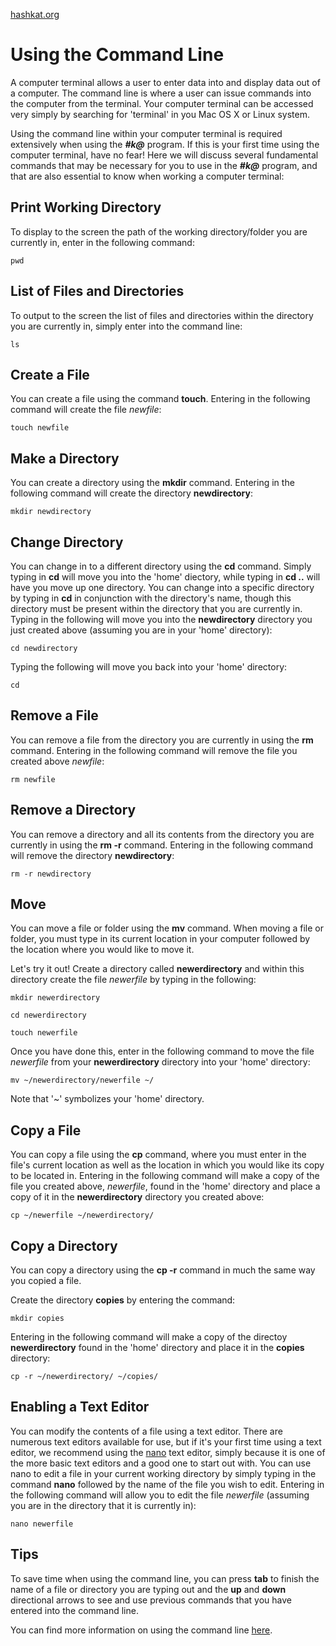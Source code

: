 [hashkat.org](http://hashkat.org)

# Using the Command Line

A computer terminal allows a user to enter data into and display data out of a computer. The command line is where a user can issue commands into the computer from the terminal. Your computer terminal can be accessed very simply by searching for 'terminal' in you Mac OS X or Linux system.

Using the command line within your computer terminal is required extensively when using the ***#k@*** program. If this is your first time using the computer terminal, have no fear! Here we will discuss several fundamental commands that may be necessary for you to use in the ***#k@*** program, and that are also essential to know when working a computer terminal:

## Print Working Directory

To display to the screen the path of the working directory/folder you are currently in, enter in the following command:

`pwd`

## List of Files and Directories

To output to the screen the list of files and directories within the directory you are currently in, simply enter into the command line:

`ls`

## Create a File

You can create a file using the command **touch**. Entering in the following command will create the file *newfile*:

`touch newfile`

## Make a Directory

You can create a directory using the **mkdir** command. Entering in the following command will create the directory **newdirectory**:

`mkdir newdirectory`

## Change Directory

You can change in to a different directory using the **cd** command. Simply typing in **cd** will move you into the 'home' diectory, while typing in **cd ..** will have you move up one directory. You can change into a specific directory by typing in **cd** in conjunction with the directory's name, though this directory must be present within the directory that you are currently in. Typing in the following will move you into the **newdirectory** directory you just created above (assuming you are in your 'home' directory):

`cd newdirectory`

Typing the following will move you back into your 'home' directory:

`cd`

## Remove a File

You can remove a file from the directory you are currently in using the **rm** command. Entering in the following command will remove the file you created above *newfile*:

`rm newfile`

## Remove a Directory

You can remove a directory and all its contents from the directory you are currently in using the **rm -r** command. Entering in the following command will remove the directory **newdirectory**:

`rm -r newdirectory`

## Move

You can move a file or folder using the **mv** command. When moving a file or folder, you must type in its current location in your computer followed by the location where you would like to move it.

Let's try it out! Create a directory called **newerdirectory** and within this directory create the file *newerfile* by typing in the following:

`mkdir newerdirectory`

`cd newerdirectory`

`touch newerfile`

Once you have done this, enter in the following command to move the file *newerfile* from your **newerdirectory** directory into your 'home' directory:

`mv ~/newerdirectory/newerfile ~/`

Note that '~' symbolizes your 'home' directory.

## Copy a File

You can copy a file using the **cp** command, where you must enter in the file's current location as well as the location in which you would like its copy to be located in. Entering in the following command will make a copy of the file you created above, *newerfile*, found in the 'home' directory and place a copy of it in the **newerdirectory** directory you created above:

`cp ~/newerfile ~/newerdirectory/`

## Copy a Directory

You can copy a directory using the **cp -r** command in much the same way you copied a file.

Create the directory **copies** by entering the command:

`mkdir copies`

Entering in the following command will make a copy of the directoy **newerdirectory** found in the 'home' directory and place it in the **copies** directory:

`cp -r ~/newerdirectory/ ~/copies/`

## Enabling a Text Editor

You can modify the contents of a file using a text editor. There are numerous text editors available for use, but if it's your first time using a text editor, we recommend using the [nano](http://www.nano-editor.org/) text editor, simply because it is one of the more basic text editors and a good one to start out with. You can use nano to edit a file in your current working directory by simply typing in the command **nano** followed by the name of the file you wish to edit. Entering in the following command will allow you to edit the file *newerfile* (assuming you are in the directory that it is currently in):

`nano newerfile`

## Tips

To save time when using the command line, you can press **tab** to finish the name of a file or directory you are typing out and the **up** and **down** directional arrows to see and use previous commands that you have entered into the command line.

You can find more information on using the command line [here](http://cli.learncodethehardway.org/book/).